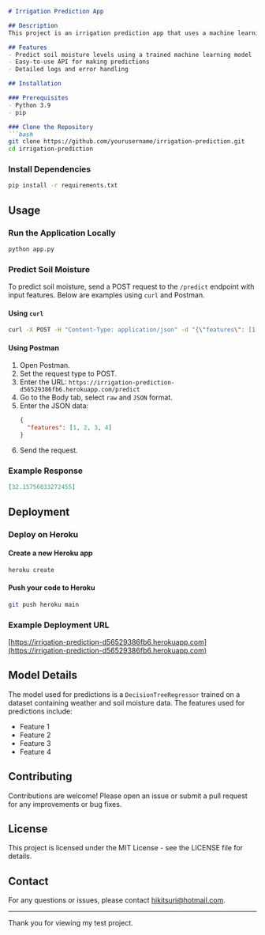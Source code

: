 
```markdown
# Irrigation Prediction App

## Description
This project is an irrigation prediction app that uses a machine learning model to predict soil moisture levels based on input features. The application is deployed on Heroku.

## Features
- Predict soil moisture levels using a trained machine learning model
- Easy-to-use API for making predictions
- Detailed logs and error handling

## Installation

### Prerequisites
- Python 3.9
- pip

### Clone the Repository
```bash
git clone https://github.com/yourusername/irrigation-prediction.git
cd irrigation-prediction
```

### Install Dependencies
```bash
pip install -r requirements.txt
```

## Usage

### Run the Application Locally
```bash
python app.py
```

### Predict Soil Moisture
To predict soil moisture, send a POST request to the `/predict` endpoint with input features. Below are examples using `curl` and Postman.

#### Using `curl`
```bash
curl -X POST -H "Content-Type: application/json" -d "{\"features\": [1, 2, 3, 4]}" https://irrigation-prediction-d56529386fb6.herokuapp.com/predict
```

#### Using Postman
1. Open Postman.
2. Set the request type to POST.
3. Enter the URL: `https://irrigation-prediction-d56529386fb6.herokuapp.com/predict`
4. Go to the Body tab, select `raw` and `JSON` format.
5. Enter the JSON data:
   ```json
   {
     "features": [1, 2, 3, 4]
   }
   ```
6. Send the request.

### Example Response
```json
[32.15756033272455]
```

## Deployment

### Deploy on Heroku

#### Create a new Heroku app
```bash
heroku create
```

#### Push your code to Heroku
```bash
git push heroku main
```

### Example Deployment URL
[https://irrigation-prediction-d56529386fb6.herokuapp.com](https://irrigation-prediction-d56529386fb6.herokuapp.com)

## Model Details

The model used for predictions is a `DecisionTreeRegressor` trained on a dataset containing weather and soil moisture data. The features used for predictions include:

- Feature 1
- Feature 2
- Feature 3
- Feature 4

## Contributing

Contributions are welcome! Please open an issue or submit a pull request for any improvements or bug fixes.

## License

This project is licensed under the MIT License - see the LICENSE file for details.

## Contact

For any questions or issues, please contact hikitsuri@hotmail.com.

---

Thank you for viewing my test project.
```
